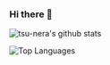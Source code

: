 ### Hi there 👋

![tsu-nera's github stats](https://github-readme-stats.vercel.app/api?username=tsu-nera&count_private=true)

![Top Languages](https://github-readme-stats.vercel.app/api/top-langs/?username=tsu-nera&hide=jupyter%20notebook,html)

<!--
**tsu-nera/tsu-nera** is a ✨ _special_ ✨ repository because its `README.md` (this file) appears on your GitHub profile.

Here are some ideas to get you started:

- 🔭 I’m currently working on ...
- 🌱 I’m currently learning ...
- 👯 I’m looking to collaborate on ...
- 🤔 I’m looking for help with ...
- 💬 Ask me about ...
- 📫 How to reach me: ...
- 😄 Pronouns: ...
- ⚡ Fun fact: ...
-->
